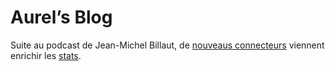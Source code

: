 # Aurel&#8217;s Blog

Suite au podcast de Jean-Michel Billaut, de [nouveaus connecteurs](http://blog.toutantic.net/index.php?2006/03/21/305-le-peuple-des-connecteurs) viennent enrichir les [stats](http://www.tcrouzet.com/connecteurs/resultat.php).